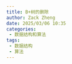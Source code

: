 ```yaml
---
title: B+树的删除
author: Zack Zheng
date: 2025/03/06 10:35
categories:
 - 数据结构和算法
tags:
 - 数据结构
 - 算法
---
```

